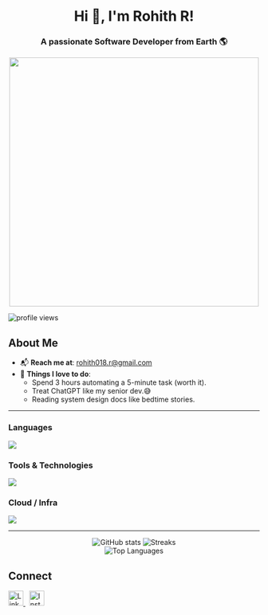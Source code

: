 <h1 align="center">Hi 👋, I'm Rohith R!</h1>
<h3 align="center">A passionate Software Developer from Earth 🌎</h3>

<p align="center">
  <img src="https://user-images.githubusercontent.com/74038190/225813708-98b745f2-7d22-48cf-9150-083f1b00d6c9.gif" width="500">
</p>

<p align="left">
  <img src="https://komarev.com/ghpvc/?username=rohithr018&style=flat-square&color=blue" alt="profile views" />
</p>

<h2><strong>About Me</strong></h2>

- 📬 **Reach me at**: [rohith018.r@gmail.com](mailto:rohith018.r@gmail.com)  
- 🧠 **Things I love to do**:  
  <ul>
    <li>Spend 3 hours automating a 5-minute task (worth it).</li>
    <li>Treat ChatGPT like my senior dev.😅 </li>
    <li>Reading system design docs like bedtime stories.</li>
  </ul>

---

<h3><strong>Languages</strong></h3>
<p align="left">
  <a href="https://skillicons.dev">
    <img src="https://skillicons.dev/icons?i=c,cpp,java,py,html,css,js" />
  </a>
</p>

<h3><strong>Tools & Technologies</strong></h3>
<p align="left">
  <a href="https://skillicons.dev">
    <img src="https://skillicons.dev/icons?i=mongodb,express,react,nodejs,postgres,mysql,redis,docker,git,github,kafka,jenkins&perline=7" />
  </a>
</p>

<h3><strong>Cloud / Infra</strong></h3>
<p align="left">
  <a href="https://skillicons.dev">
    <img src="https://skillicons.dev/icons?i=aws,terraform,ansible,docker,kubernetes" />
  </a>
</p>

---

<p align="center">
  <img src="https://github-readme-stats.vercel.app/api?username=rohithr018&show_icons=true&theme=tokyonight" alt="GitHub stats" />
  <img src="https://github-readme-streak-stats.herokuapp.com?user=rohithr018&theme=tokyonight" alt="Streaks" />
  <br />
  <img src="https://github-readme-stats.vercel.app/api/top-langs/?username=rohithr018&layout=compact&theme=tokyonight" alt="Top Languages" />
</p>

<h2><strong>Connect</strong></h2>

<p align="left">
  <a href="https://www.linkedin.com/in/rohithr1809/" target="_blank">
    <img src="https://cdn.jsdelivr.net/gh/devicons/devicon/icons/linkedin/linkedin-original.svg" height="30" alt="LinkedIn" />
  </a>
  &nbsp;
  <a href="https://www.instagram.com/__rohith18/" target="_blank">
    <img src="https://cdn-icons-png.flaticon.com/512/2111/2111463.png" height="30" alt="Instagram" />
  </a>
</p>

